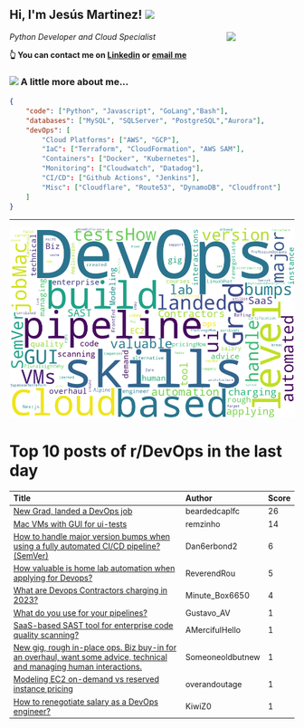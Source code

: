 <!--
**jmartinezl/jmartinezl** is a ✨ _special_ ✨ repository because its `README.md` (this file) appears on your GitHub profile.

Here are some ideas to get you started:

- 🔭 I’m currently working on ...
- 🌱 I’m currently learning ...
- 👯 I’m looking to collaborate on ...
- 🤔 I’m looking for help with ...
- 💬 Ask me about ...
- 📫 How to reach me: ...
- 😄 Pronouns: ...
- ⚡ Fun fact: ...
-->

<h2>Hi, I'm Jesús Martinez! <img src="https://media.giphy.com/media/WUlplcMpOCEmTGBtBW/giphy.gif" width="30"> </h2>
<img align='right' src="https://media.giphy.com/media/NytMLKyiaIh6VH9SPm/giphy.gif" width="120">
<p><em>Python Developer and Cloud Specialist
</em></p>

**👆 You can contact me on [Linkedin](https://www.linkedin.com/in/jes%C3%BAs-martinez-2b7b10104/) or [email me](mailto:jesus.mtz.lorenzo@gmail.com)**

### <img src="https://media.giphy.com/media/VgCDAzcKvsR6OM0uWg/giphy.gif" width="50"> A little more about me...  

```json
{
    "code": ["Python", "Javascript", "GoLang","Bash"],
    "databases": ["MySQL", "SQLServer", "PostgreSQL","Aurora"],
    "devOps": [
        "Cloud Platforms": ["AWS", "GCP"],
        "IaC": ["Terraform", "CloudFormation", "AWS SAM"],
        "Containers": ["Docker", "Kubernetes"],
        "Monitoring": ["Cloudwatch", "Datadog"],
        "CI/CD": ["Github Actions", "Jenkins"],
        "Misc": ["Cloudflare", "Route53", "DynamoDB", "Cloudfront"]
    ]
}
```
---

![Wordcloud](./cloud.png)

# Top 10 posts of r/DevOps in the last day

| Title | Author | Score |
|:---|:---|:---|
| [New Grad, landed a DevOps job](https://www.reddit.com/r/devops/comments/13israw/new_grad_landed_a_devops_job/) | beardedcaplfc | 26 |
| [Mac VMs with GUI for ui-tests](https://www.reddit.com/r/devops/comments/13ih8t9/mac_vms_with_gui_for_uitests/) | remzinho | 14 |
| [How to handle major version bumps when using a fully automated CI/CD pipeline? (SemVer)](https://www.reddit.com/r/devops/comments/13j0781/how_to_handle_major_version_bumps_when_using_a/) | Dan6erbond2 | 6 |
| [How valuable is home lab automation when applying for Devops?](https://www.reddit.com/r/devops/comments/13ie31y/how_valuable_is_home_lab_automation_when_applying/) | ReverendRou | 5 |
| [What are Devops Contractors charging in 2023?](https://www.reddit.com/r/devops/comments/13ir3yr/what_are_devops_contractors_charging_in_2023/) | Minute_Box6650 | 4 |
| [What do you use for your pipelines?](https://www.reddit.com/r/devops/comments/13i6ewv/what_do_you_use_for_your_pipelines/) | Gustavo_AV | 1 |
| [SaaS-based SAST tool for enterprise code quality scanning?](https://www.reddit.com/r/devops/comments/13ig8bz/saasbased_sast_tool_for_enterprise_code_quality/) | AMercifulHello | 1 |
| [New gig, rough in-place ops. Biz buy-in for an overhaul, want some advice, technical and managing human interactions.](https://www.reddit.com/r/devops/comments/13ixfww/new_gig_rough_inplace_ops_biz_buyin_for_an/) | Someoneoldbutnew | 1 |
| [Modeling EC2 on-demand vs reserved instance pricing](https://www.reddit.com/r/devops/comments/13iuxop/modeling_ec2_ondemand_vs_reserved_instance_pricing/) | overandoutage | 1 |
| [How to renegotiate salary as a DevOps engineer?](https://www.reddit.com/r/devops/comments/13itlyf/how_to_renegotiate_salary_as_a_devops_engineer/) | KiwiZ0 | 1 |

